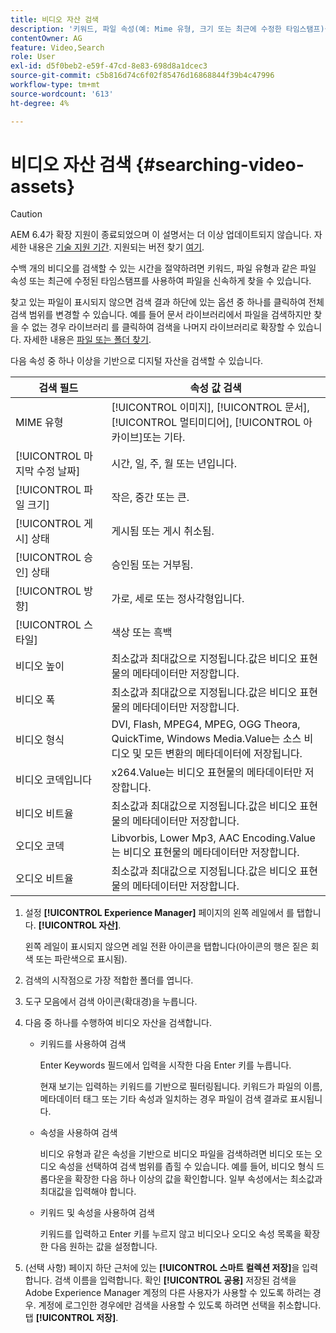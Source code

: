 ```yaml
---
title: 비디오 자산 검색
description: '키워드, 파일 속성(예: Mime 유형, 크기 또는 최근에 수정한 타임스탬프)을 사용하여 파일에서 파일을 빠르게 찾을 수 있습니다 [!DNL Experience Manager] 자산.'
contentOwner: AG
feature: Video,Search
role: User
exl-id: d5f0beb2-e59f-47cd-8e83-698d8a1dcec3
source-git-commit: c5b816d74c6f02f85476d16868844f39b4c47996
workflow-type: tm+mt
source-wordcount: '613'
ht-degree: 4%

---
```


# 비디오 자산 검색 {#searching-video-assets}

>[!CAUTION]
>
>AEM 6.4가 확장 지원이 종료되었으며 이 설명서는 더 이상 업데이트되지 않습니다. 자세한 내용은 [기술 지원 기간](https://helpx.adobe.com/kr/support/programs/eol-matrix.html). 지원되는 버전 찾기 [여기](https://experienceleague.adobe.com/docs/).

수백 개의 비디오를 검색할 수 있는 시간을 절약하려면 키워드, 파일 유형과 같은 파일 속성 또는 최근에 수정된 타임스탬프를 사용하여 파일을 신속하게 찾을 수 있습니다.

찾고 있는 파일이 표시되지 않으면 검색 결과 하단에 있는 옵션 중 하나를 클릭하여 전체 검색 범위를 변경할 수 있습니다. 예를 들어 문서 라이브러리에서 파일을 검색하지만 찾을 수 없는 경우 라이브러리 를 클릭하여 검색을 나머지 라이브러리로 확장할 수 있습니다. 자세한 내용은 [파일 또는 폴더 찾기](https://windows.microsoft.com/en-us/windows7/find-a-file-or-folder).

다음 속성 중 하나 이상을 기반으로 디지털 자산을 검색할 수 있습니다.

| 검색 필드 | 속성 값 검색 |
|---|---|
| MIME 유형 | [!UICONTROL 이미지], [!UICONTROL 문서], [!UICONTROL 멀티미디어], [!UICONTROL 아카이브]또는 기타. |
| [!UICONTROL 마지막 수정 날짜] | 시간, 일, 주, 월 또는 년입니다. |
| [!UICONTROL 파일 크기] | 작은, 중간 또는 큰. |
| [!UICONTROL 게시] 상태 | 게시됨 또는 게시 취소됨. |
| [!UICONTROL 승인] 상태 | 승인됨 또는 거부됨. |
| [!UICONTROL 방향] | 가로, 세로 또는 정사각형입니다. |
| [!UICONTROL 스타일] | 색상 또는 흑백 |
| 비디오 높이 | 최소값과 최대값으로 지정됩니다.값은 비디오 표현물의 메타데이터만 저장합니다. |
| 비디오 폭 | 최소값과 최대값으로 지정됩니다.값은 비디오 표현물의 메타데이터만 저장합니다. |
| 비디오 형식 | DVI, Flash, MPEG4, MPEG, OGG Theora, QuickTime, Windows Media.Value는 소스 비디오 및 모든 변환의 메타데이터에 저장됩니다. |
| 비디오 코덱입니다 | x264.Value는 비디오 표현물의 메타데이터만 저장합니다. |
| 비디오 비트율 | 최소값과 최대값으로 지정됩니다.값은 비디오 표현물의 메타데이터만 저장합니다. |
| 오디오 코덱 | Libvorbis, Lower Mp3, AAC Encoding.Value는 비디오 표현물의 메타데이터만 저장합니다. |
| 오디오 비트율 | 최소값과 최대값으로 지정됩니다.값은 비디오 표현물의 메타데이터만 저장합니다. |

1. 설정 **[!UICONTROL Experience Manager]** 페이지의 왼쪽 레일에서 를 탭합니다. **[!UICONTROL 자산]**.

   왼쪽 레일이 표시되지 않으면 레일 전환 아이콘을 탭합니다(아이콘의 행은 짙은 회색 또는 파란색으로 표시됨).

1. 검색의 시작점으로 가장 적합한 폴더를 엽니다.
1. 도구 모음에서 검색 아이콘(확대경)을 누릅니다.
1. 다음 중 하나를 수행하여 비디오 자산을 검색합니다.

   * 키워드를 사용하여 검색

      Enter Keywords 필드에서 입력을 시작한 다음 Enter 키를 누릅니다.

      현재 보기는 입력하는 키워드를 기반으로 필터링됩니다. 키워드가 파일의 이름, 메타데이터 태그 또는 기타 속성과 일치하는 경우 파일이 검색 결과로 표시됩니다.

   * 속성을 사용하여 검색

      비디오 유형과 같은 속성을 기반으로 비디오 파일을 검색하려면 비디오 또는 오디오 속성을 선택하여 검색 범위를 좁힐 수 있습니다. 예를 들어, 비디오 형식 드롭다운을 확장한 다음 하나 이상의 값을 확인합니다. 일부 속성에서는 최소값과 최대값을 입력해야 합니다.

   * 키워드 및 속성을 사용하여 검색

      키워드를 입력하고 Enter 키를 누르지 않고 비디오나 오디오 속성 목록을 확장한 다음 원하는 값을 설정합니다.

1. (선택 사항) 페이지 하단 근처에 있는 **[!UICONTROL 스마트 컬렉션 저장]**&#x200B;을 입력합니다. 검색 이름을 입력합니다. 확인 **[!UICONTROL 공용]** 저장된 검색을 Adobe Experience Manager 계정의 다른 사용자가 사용할 수 있도록 하려는 경우. 계정에 로그인한 경우에만 검색을 사용할 수 있도록 하려면 선택을 취소합니다. 탭 **[!UICONTROL 저장]**.
